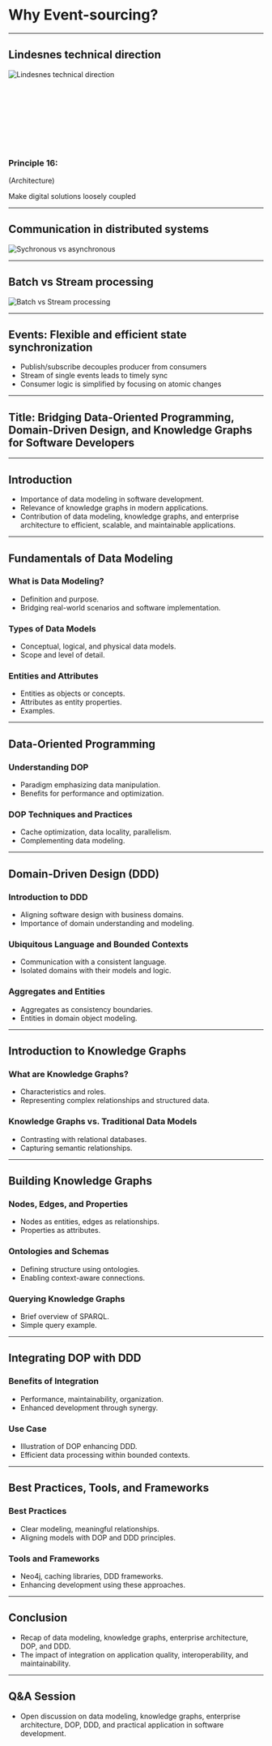 # Why Event-sourcing?

---

## Lindesnes technical direction
![Lindesnes technical direction](images/lindesnes.svg) <!-- .element: style="float:right" height="450" -->

<br/>
<br/>
<br/>
<br/>
<br/>
<br/>
<br/>

### Principle 16: <!-- .element: class="highlight" style="text-align:left" -->
(Architecture) <!-- .element: style="text-align:left" -->

Make digital solutions loosely coupled <!-- .element: style="text-align:left" -->

---

## Communication in distributed systems
![Sychronous vs asynchronous](images/synchronous-vs-asynchronous.jpg) <!-- .element: width="500" -->

---

## Batch vs Stream processing
![Batch vs Stream processing](images/batch-vs-stream-processing.png)  <!-- .element: height="200" -->

---

## Events: Flexible and efficient state synchronization
- Publish/subscribe decouples producer from consumers <!-- .element: class="fragment fade-in" -->
- Stream of single events leads to timely sync <!-- .element: class="fragment fade-up" -->
- Consumer logic is simplified by focusing on atomic changes  <!-- .element: class="fragment fade-up" -->

--- 

## Title: Bridging Data-Oriented Programming, Domain-Driven Design, and Knowledge Graphs for Software Developers

---

## Introduction
- Importance of data modeling in software development.
- Relevance of knowledge graphs in modern applications.
- Contribution of data modeling, knowledge graphs, and enterprise architecture to efficient, scalable, and maintainable applications.

---

## Fundamentals of Data Modeling
### What is Data Modeling?
- Definition and purpose.
- Bridging real-world scenarios and software implementation.

### Types of Data Models
- Conceptual, logical, and physical data models.
- Scope and level of detail.

### Entities and Attributes
- Entities as objects or concepts.
- Attributes as entity properties.
- Examples.

---

## Data-Oriented Programming
### Understanding DOP
- Paradigm emphasizing data manipulation.
- Benefits for performance and optimization.

### DOP Techniques and Practices
- Cache optimization, data locality, parallelism.
- Complementing data modeling.

---

## Domain-Driven Design (DDD)
### Introduction to DDD
- Aligning software design with business domains.
- Importance of domain understanding and modeling.

### Ubiquitous Language and Bounded Contexts
- Communication with a consistent language.
- Isolated domains with their models and logic.

### Aggregates and Entities
- Aggregates as consistency boundaries.
- Entities in domain object modeling.

---

## Introduction to Knowledge Graphs
### What are Knowledge Graphs?
- Characteristics and roles.
- Representing complex relationships and structured data.

### Knowledge Graphs vs. Traditional Data Models
- Contrasting with relational databases.
- Capturing semantic relationships.

---

## Building Knowledge Graphs
### Nodes, Edges, and Properties
- Nodes as entities, edges as relationships.
- Properties as attributes.

### Ontologies and Schemas
- Defining structure using ontologies.
- Enabling context-aware connections.

### Querying Knowledge Graphs
- Brief overview of SPARQL.
- Simple query example.

---

## Integrating DOP with DDD
### Benefits of Integration
- Performance, maintainability, organization.
- Enhanced development through synergy.

### Use Case
- Illustration of DOP enhancing DDD.
- Efficient data processing within bounded contexts.

---

## Best Practices, Tools, and Frameworks
### Best Practices
- Clear modeling, meaningful relationships.
- Aligning models with DOP and DDD principles.

### Tools and Frameworks
- Neo4j, caching libraries, DDD frameworks.
- Enhancing development using these approaches.

---

## Conclusion
- Recap of data modeling, knowledge graphs, enterprise architecture, DOP, and DDD.
- The impact of integration on application quality, interoperability, and maintainability.

---

## Q&A Session
- Open discussion on data modeling, knowledge graphs, enterprise architecture, DOP, DDD, and practical application in software development.

